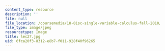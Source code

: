 ```yaml
---
content_type: resource
description: ''
file: null
file_location: /coursemedia/18-01sc-single-variable-calculus-fall-2010/6fca20f38312e8b7f011928f40f96265_lec27.jpg
file_type: image/jpeg
resourcetype: Image
title: lec27.jpg
uid: 6fca20f3-8312-e8b7-f011-928f40f96265
---
```


